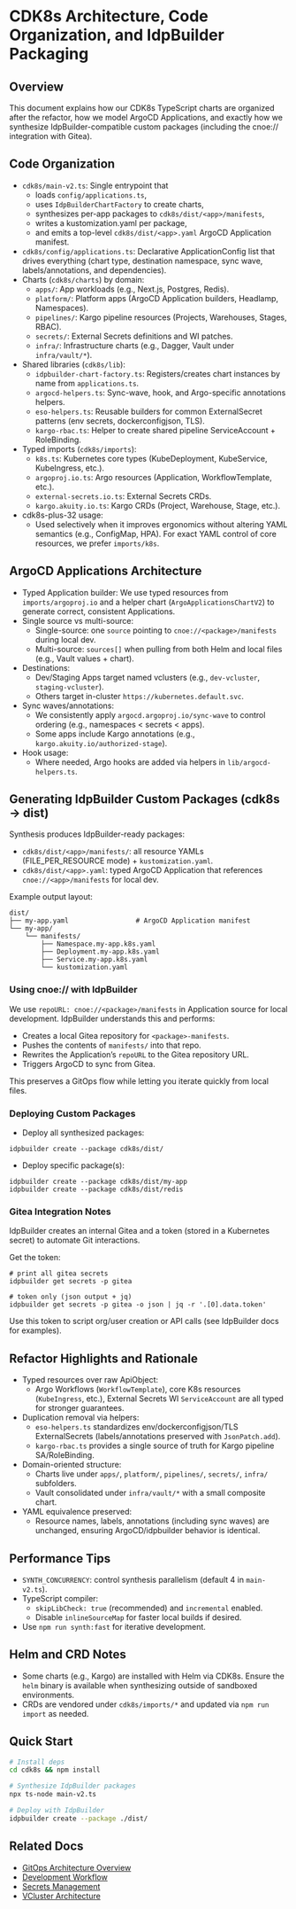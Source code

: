 # CDK8s Architecture, Code Organization, and IdpBuilder Packaging

## Overview

This document explains how our CDK8s TypeScript charts are organized after the refactor, how we model ArgoCD Applications, and exactly how we synthesize IdpBuilder-compatible custom packages (including the cnoe:// integration with Gitea).

## Code Organization

- `cdk8s/main-v2.ts`: Single entrypoint that
  - loads `config/applications.ts`,
  - uses `IdpBuilderChartFactory` to create charts,
  - synthesizes per-app packages to `cdk8s/dist/<app>/manifests`,
  - writes a kustomization.yaml per package,
  - and emits a top-level `cdk8s/dist/<app>.yaml` ArgoCD Application manifest.
- `cdk8s/config/applications.ts`: Declarative ApplicationConfig list that drives everything (chart type, destination namespace, sync wave, labels/annotations, and dependencies).
- Charts (`cdk8s/charts`) by domain:
  - `apps/`: App workloads (e.g., Next.js, Postgres, Redis).
  - `platform/`: Platform apps (ArgoCD Application builders, Headlamp, Namespaces).
  - `pipelines/`: Kargo pipeline resources (Projects, Warehouses, Stages, RBAC).
  - `secrets/`: External Secrets definitions and WI patches.
  - `infra/`: Infrastructure charts (e.g., Dagger, Vault under `infra/vault/*`).
- Shared libraries (`cdk8s/lib`):
  - `idpbuilder-chart-factory.ts`: Registers/creates chart instances by name from `applications.ts`.
  - `argocd-helpers.ts`: Sync-wave, hook, and Argo-specific annotations helpers.
  - `eso-helpers.ts`: Reusable builders for common ExternalSecret patterns (env secrets, dockerconfigjson, TLS).
  - `kargo-rbac.ts`: Helper to create shared pipeline ServiceAccount + RoleBinding.
- Typed imports (`cdk8s/imports`):
  - `k8s.ts`: Kubernetes core types (KubeDeployment, KubeService, KubeIngress, etc.).
  - `argoproj.io.ts`: Argo resources (Application, WorkflowTemplate, etc.).
  - `external-secrets.io.ts`: External Secrets CRDs.
  - `kargo.akuity.io.ts`: Kargo CRDs (Project, Warehouse, Stage, etc.).
- cdk8s-plus-32 usage:
  - Used selectively when it improves ergonomics without altering YAML semantics (e.g., ConfigMap, HPA). For exact YAML control of core resources, we prefer `imports/k8s`.

## ArgoCD Applications Architecture

- Typed Application builder: We use typed resources from `imports/argoproj.io` and a helper chart (`ArgoApplicationsChartV2`) to generate correct, consistent Applications.
- Single source vs multi-source:
  - Single-source: one `source` pointing to `cnoe://<package>/manifests` during local dev.
  - Multi-source: `sources[]` when pulling from both Helm and local files (e.g., Vault values + chart).
- Destinations:
  - Dev/Staging Apps target named vclusters (e.g., `dev-vcluster`, `staging-vcluster`).
  - Others target in-cluster `https://kubernetes.default.svc`.
- Sync waves/annotations:
  - We consistently apply `argocd.argoproj.io/sync-wave` to control ordering (e.g., namespaces < secrets < apps).
  - Some apps include Kargo annotations (e.g., `kargo.akuity.io/authorized-stage`).
- Hook usage:
  - Where needed, Argo hooks are added via helpers in `lib/argocd-helpers.ts`.

## Generating IdpBuilder Custom Packages (cdk8s → dist)

Synthesis produces IdpBuilder-ready packages:

- `cdk8s/dist/<app>/manifests/`: all resource YAMLs (FILE_PER_RESOURCE mode) + `kustomization.yaml`.
- `cdk8s/dist/<app>.yaml`: typed ArgoCD Application that references `cnoe://<app>/manifests` for local dev.

Example output layout:
```
dist/
├── my-app.yaml                 # ArgoCD Application manifest
└── my-app/
    └── manifests/
        ├── Namespace.my-app.k8s.yaml
        ├── Deployment.my-app.k8s.yaml
        ├── Service.my-app.k8s.yaml
        └── kustomization.yaml
```

### Using cnoe:// with IdpBuilder

We use `repoURL: cnoe://<package>/manifests` in Application source for local development. IdpBuilder understands this and performs:
- Creates a local Gitea repository for `<package>-manifests`.
- Pushes the contents of `manifests/` into that repo.
- Rewrites the Application’s `repoURL` to the Gitea repository URL.
- Triggers ArgoCD to sync from Gitea.

This preserves a GitOps flow while letting you iterate quickly from local files.

### Deploying Custom Packages

- Deploy all synthesized packages:
```
idpbuilder create --package cdk8s/dist/
```
- Deploy specific package(s):
```
idpbuilder create --package cdk8s/dist/my-app
idpbuilder create --package cdk8s/dist/redis
```

### Gitea Integration Notes

IdpBuilder creates an internal Gitea and a token (stored in a Kubernetes secret) to automate Git interactions.

Get the token:
```
# print all gitea secrets
idpbuilder get secrets -p gitea

# token only (json output + jq)
idpbuilder get secrets -p gitea -o json | jq -r '.[0].data.token'
```

Use this token to script org/user creation or API calls (see IdpBuilder docs for examples).

## Refactor Highlights and Rationale

- Typed resources over raw ApiObject:
  - Argo Workflows (`WorkflowTemplate`), core K8s resources (`KubeIngress`, etc.), External Secrets WI `ServiceAccount` are all typed for stronger guarantees.
- Duplication removal via helpers:
  - `eso-helpers.ts` standardizes env/dockerconfigjson/TLS ExternalSecrets (labels/annotations preserved with `JsonPatch.add`).
  - `kargo-rbac.ts` provides a single source of truth for Kargo pipeline SA/RoleBinding.
- Domain-oriented structure:
  - Charts live under `apps/`, `platform/`, `pipelines/`, `secrets/`, `infra/` subfolders.
  - Vault consolidated under `infra/vault/*` with a small composite chart.
- YAML equivalence preserved:
  - Resource names, labels, annotations (including sync waves) are unchanged, ensuring ArgoCD/idpbuilder behavior is identical.

## Performance Tips

- `SYNTH_CONCURRENCY`: control synthesis parallelism (default 4 in `main-v2.ts`).
- TypeScript compiler:
  - `skipLibCheck: true` (recommended) and `incremental` enabled.
  - Disable `inlineSourceMap` for faster local builds if desired.
- Use `npm run synth:fast` for iterative development.

## Helm and CRD Notes

- Some charts (e.g., Kargo) are installed with Helm via CDK8s. Ensure the `helm` binary is available when synthesizing outside of sandboxed environments.
- CRDs are vendored under `cdk8s/imports/*` and updated via `npm run import` as needed.

## Quick Start

```bash
# Install deps
cd cdk8s && npm install

# Synthesize IdpBuilder packages
npx ts-node main-v2.ts

# Deploy with IdpBuilder
idpbuilder create --package ./dist/
```

## Related Docs
- [GitOps Architecture Overview](./gitops-architecture-overview.md)
- [Development Workflow](./development-workflow.md)
- [Secrets Management](./secrets-management.md)
- [VCluster Architecture](./vcluster-architecture.md)

